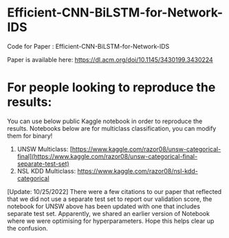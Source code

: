 # Efficient-CNN-BiLSTM-for-Network-IDS

Code for Paper : Efficient-CNN-BiLSTM-for-Network-IDS

Paper is available here: https://dl.acm.org/doi/10.1145/3430199.3430224 

# For people looking to reproduce the results:
You can use below public Kaggle notebook in order to reproduce the results. Notebooks below are for multiclass classification, you can modify them for binary!

1. UNSW Multiclass: [https://www.kaggle.com/razor08/unsw-categorical-final](https://www.kaggle.com/razor08/unsw-categorical-final-separate-test-set)
2. NSL KDD Multiclass: [https://www.kaggle.com/razor08/nsl-kdd-categorical ](https://www.kaggle.com/razor08/unsw-categorical-final-separate-test-set)

[Update: 10/25/2022]
There were a few citations to our paper that reflected that we did not use a separate test set to report our validation score, the notebook for UNSW above has been updated with one that includes separate test set. Apparently, we shared an earlier version of Notebook where we were optimising for hyperparameters. Hope this helps clear up the confusion. 
